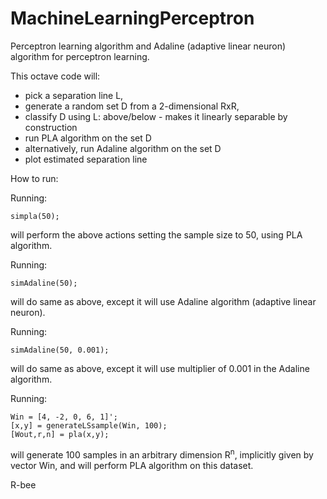 MachineLearningPerceptron
======

Perceptron learning algorithm and Adaline (adaptive linear neuron) algorithm for perceptron learning.


This octave code will:
 - pick a separation line L, 
 - generate a random set D from a 2-dimensional RxR,
 - classify D using L: above/below - makes it linearly separable by construction
 - run PLA algorithm on the set D
 - alternatively, run Adaline algorithm on the set D
 - plot estimated separation line


How to run:

Running:

    simpla(50);

will perform the above actions setting the sample size to 50, using PLA algorithm.

Running:

    simAdaline(50); 

will do same as above, except it will use Adaline algorithm (adaptive linear neuron).

Running:

    simAdaline(50, 0.001); 

will do same as above, except it will use multiplier of 0.001 in the Adaline algorithm.

Running:

    Win = [4, -2, 0, 6, 1]';
    [x,y] = generateLSsample(Win, 100); 
    [Wout,r,n] = pla(x,y);

will generate 100 samples in an arbitrary dimension R<sup>n</sup>, implicitly given by vector Win, 
and will perform PLA algorithm on this dataset.


R-bee
